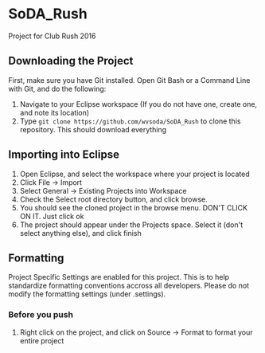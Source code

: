 # SoDA_Rush
Project for Club Rush 2016

## Downloading the Project
First, make sure you have Git installed. Open Git Bash or a Command Line with Git, and do the following:

1. Navigate to your Eclipse workspace (If you do not have one, create one, and note its location)
2. Type `git clone https://github.com/wvsoda/SoDA_Rush` to clone this repository. This should download everything

## Importing into Eclipse
1. Open Eclipse, and select the workspace where your project is located
2. Click File -> Import
3. Select General -> Existing Projects into Workspace
4. Check the Select root directory button, and click browse.
5. You should see the cloned project in the browse menu. DON'T CLICK ON IT. Just click ok
6. The project should appear under the Projects space. Select it (don't select anything else), and click finish

## Formatting
Project Specific Settings are enabled for this project. This is to help standardize formatting conventions accross all developers. Please do not modify the formatting settings (under .settings).
### Before you push
1. Right click on the project, and click on Source -> Format to format your entire project
